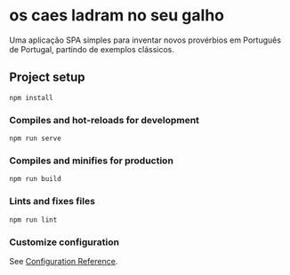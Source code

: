 # os caes ladram no seu galho

Uma aplicação SPA simples para inventar novos provérbios em Português de Portugal, partindo de exemplos clássicos.



## Project setup
```
npm install
```

### Compiles and hot-reloads for development
```
npm run serve
```

### Compiles and minifies for production
```
npm run build
```

### Lints and fixes files
```
npm run lint
```

### Customize configuration
See [Configuration Reference](https://cli.vuejs.org/config/).
